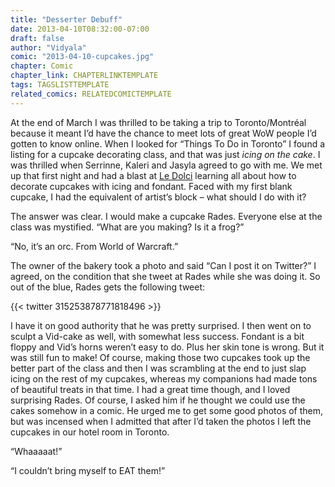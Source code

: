 ```yaml
---
title: "Desserter Debuff"
date: 2013-04-10T08:32:00-07:00
draft: false
author: "Vidyala"
comic: "2013-04-10-cupcakes.jpg"
chapter: Comic
chapter_link: CHAPTERLINKTEMPLATE
tags: TAGSLISTTEMPLATE
related_comics: RELATEDCOMICTEMPLATE
---
```


At the end of March I was thrilled to be taking a trip to Toronto/Montréal because it meant I’d have the chance to meet lots of great WoW people I’d gotten to know online. When I looked for “Things To Do in Toronto” I found a listing for a cupcake decorating class, and that was just *icing on the cake*. I was thrilled when Serrinne, Kaleri and Jasyla agreed to go with me. We met up that first night and had a blast at [Le Dolci](http://www.ledolci.com/) learning all about how to decorate cupcakes with icing and fondant. Faced with my first blank cupcake, I had the equivalent of artist’s block – what should I do with it?


The answer was clear. I would make a cupcake Rades. Everyone else at the class was mystified. “What are you making? Is it a frog?”


“No, it’s an orc. From World of Warcraft.”


The owner of the bakery took a photo and said “Can I post it on Twitter?” I agreed, on the condition that she tweet at Rades while she was doing it. So out of the blue, Rades gets the following tweet:

{{< twitter 315253878771818496 >}}

I have it on good authority that he was pretty surprised. I then went on to sculpt a Vid-cake as well, with somewhat less success. Fondant is a bit floppy and Vid’s horns weren’t easy to do. Plus her skin tone is wrong. But it was still fun to make! Of course, making those two cupcakes took up the better part of the class and then I was scrambling at the end to just slap icing on the rest of my cupcakes, whereas my companions had made tons of beautiful treats in that time. I had a great time though, and I loved surprising Rades. Of course, I asked him if he thought we could use the cakes somehow in a comic. He urged me to get some good photos of them, but was incensed when I admitted that after I’d taken the photos I left the cupcakes in our hotel room in Toronto.


“Whaaaaat!”


“I couldn’t bring myself to EAT them!”

